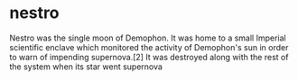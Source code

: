 # nestro
Nestro was the single moon of Demophon. It was home to a small Imperial scientific enclave which monitored the activity of Demophon's sun in order to warn of impending supernova.[2] It was destroyed along with the rest of the system when its star went supernova
